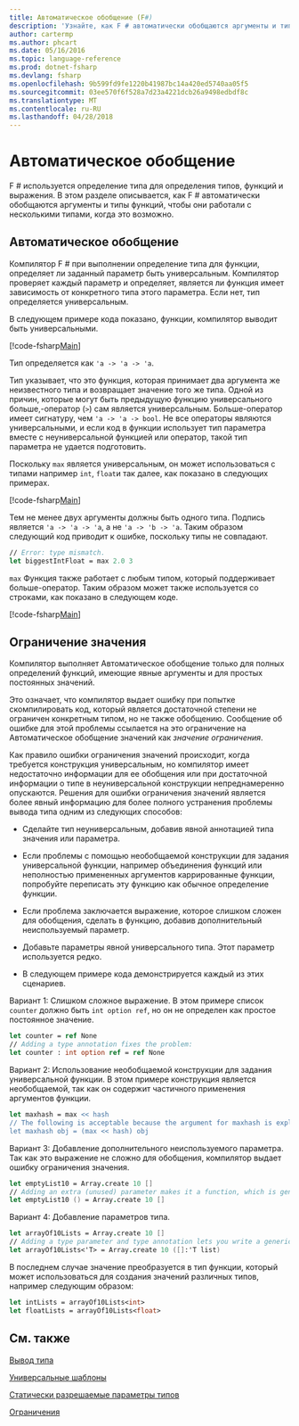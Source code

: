 ```yaml
---
title: Автоматическое обобщение (F#)
description: 'Узнайте, как F # автоматически обобщаются аргументы и типы функций, чтобы они работали с несколькими типами, когда это возможно.'
author: cartermp
ms.author: phcart
ms.date: 05/16/2016
ms.topic: language-reference
ms.prod: dotnet-fsharp
ms.devlang: fsharp
ms.openlocfilehash: 9b599fd9fe1220b41987bc14a420ed5740aa05f5
ms.sourcegitcommit: 03ee570f6f528a7d23a4221dcb26a9498edbdf8c
ms.translationtype: MT
ms.contentlocale: ru-RU
ms.lasthandoff: 04/28/2018
---
```

# <a name="automatic-generalization"></a>Автоматическое обобщение

F # используется определение типа для определения типов, функций и выражения. В этом разделе описывается, как F # автоматически обобщаются аргументы и типы функций, чтобы они работали с несколькими типами, когда это возможно.


## <a name="automatic-generalization"></a>Автоматическое обобщение
Компилятор F # при выполнении определение типа для функции, определяет ли заданный параметр быть универсальным. Компилятор проверяет каждый параметр и определяет, является ли функция имеет зависимость от конкретного типа этого параметра. Если нет, тип определяется универсальным.

В следующем примере кода показано, функции, компилятор выводит быть универсальными.

[!code-fsharp[Main](../../../../samples/snippets/fsharp/lang-ref-3/snippet101.fs)]

Тип определяется как `'a -> 'a -> 'a`.

Тип указывает, что это функция, которая принимает два аргумента же неизвестного типа и возвращает значение того же типа. Одной из причин, которые могут быть предыдущую функцию универсального больше,-оператор (`>`) сам является универсальным. Больше-оператор имеет сигнатуру, чем `'a -> 'a -> bool`. Не все операторы являются универсальными, и если код в функции использует тип параметра вместе с неуниверсальной функцией или оператор, такой тип параметра не удается подготовить.

Поскольку `max` является универсальным, он может использоваться с типами например `int`, `float`и так далее, как показано в следующих примерах.

[!code-fsharp[Main](../../../../samples/snippets/fsharp/lang-ref-3/snippet102.fs)]

Тем не менее двух аргументы должны быть одного типа. Подпись является `'a -> 'a -> 'a`, а не `'a -> 'b -> 'a`. Таким образом следующий код приводит к ошибке, поскольку типы не совпадают.

```fsharp
// Error: type mismatch.
let biggestIntFloat = max 2.0 3
```

`max` Функция также работает с любым типом, который поддерживает больше-оператор. Таким образом может также используется со строками, как показано в следующем коде.

[!code-fsharp[Main](../../../../samples/snippets/fsharp/lang-ref-3/snippet104.fs)]
    
## <a name="value-restriction"></a>Ограничение значения
Компилятор выполняет Автоматическое обобщение только для полных определений функций, имеющие явные аргументы и для простых постоянных значений.

Это означает, что компилятор выдает ошибку при попытке скомпилировать код, который является достаточной степени не ограничен конкретным типом, но не также обобщению. Сообщение об ошибке для этой проблемы ссылается на это ограничение на Автоматическое обобщение значений как *значение ограничения*.

Как правило ошибки ограничения значений происходит, когда требуется конструкция универсальным, но компилятор имеет недостаточно информации для ее обобщения или при достаточной информации о типе в неуниверсальной конструкции непреднамеренно опускаются. Решения для ошибки ограничения значений является более явный информацию для более полного устранения проблемы вывода типа одним из следующих способов:


- Сделайте тип неуниверсальным, добавив явной аннотацией типа значения или параметра.

- Если проблемы с помощью необобщаемой конструкции для задания универсальной функции, например объединения функций или неполностью примененных аргументов каррированные функции, попробуйте переписать эту функцию как обычное определение функции.

- Если проблема заключается выражение, которое слишком сложен для обобщения, сделать в функцию, добавив дополнительный неиспользуемый параметр.

- Добавьте параметры явной универсального типа. Этот параметр используется редко.

- В следующем примере кода демонстрируется каждый из этих сценариев.

Вариант 1: Слишком сложное выражение. В этом примере список `counter` должно быть `int option ref`, но он не определен как простое постоянное значение.

```fsharp
let counter = ref None
// Adding a type annotation fixes the problem:
let counter : int option ref = ref None
```

Вариант 2: Использование необобщаемой конструкции для задания универсальной функции. В этом примере конструкция является необобщаемой, так как он содержит частичного применения аргументов функции.

```fsharp
let maxhash = max << hash
// The following is acceptable because the argument for maxhash is explicit:
let maxhash obj = (max << hash) obj
```

Вариант 3: Добавление дополнительного неиспользуемого параметра. Так как это выражение не сложно для обобщения, компилятор выдает ошибку ограничения значения.

```fsharp
let emptyList10 = Array.create 10 []
// Adding an extra (unused) parameter makes it a function, which is generalizable.
let emptyList10 () = Array.create 10 []
```

Вариант 4: Добавление параметров типа.

```fsharp
let arrayOf10Lists = Array.create 10 []
// Adding a type parameter and type annotation lets you write a generic value.
let arrayOf10Lists<'T> = Array.create 10 ([]:'T list)
```

В последнем случае значение преобразуется в тип функции, который может использоваться для создания значений различных типов, например следующим образом:

```fsharp
let intLists = arrayOf10Lists<int>
let floatLists = arrayOf10Lists<float>
```

## <a name="see-also"></a>См. также
[Вывод типа](../type-inference.md)

[Универсальные шаблоны](index.md)

[Статически разрешаемые параметры типов](statically-resolved-type-parameters.md)

[Ограничения](constraints.md)

